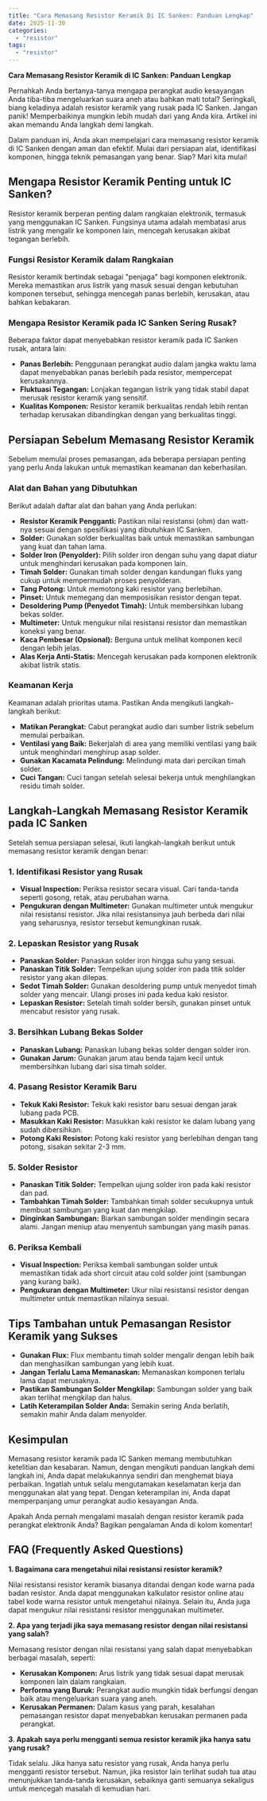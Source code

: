 ```yaml
---
title: "Cara Memasang Resistor Keramik Di IC Sanken: Panduan Lengkap"
date: 2025-11-30
categories: 
  - "resistor"
tags: 
  - "resistor"
---
```


**Cara Memasang Resistor Keramik di IC Sanken: Panduan Lengkap**

Pernahkah Anda bertanya-tanya mengapa perangkat audio kesayangan Anda tiba-tiba mengeluarkan suara aneh atau bahkan mati total? Seringkali, biang keladinya adalah resistor keramik yang rusak pada IC Sanken. Jangan panik! Memperbaikinya mungkin lebih mudah dari yang Anda kira. Artikel ini akan memandu Anda langkah demi langkah.

Dalam panduan ini, Anda akan mempelajari cara memasang resistor keramik di IC Sanken dengan aman dan efektif. Mulai dari persiapan alat, identifikasi komponen, hingga teknik pemasangan yang benar. Siap? Mari kita mulai!

## Mengapa Resistor Keramik Penting untuk IC Sanken?

Resistor keramik berperan penting dalam rangkaian elektronik, termasuk yang menggunakan IC Sanken. Fungsinya utama adalah membatasi arus listrik yang mengalir ke komponen lain, mencegah kerusakan akibat tegangan berlebih.

### Fungsi Resistor Keramik dalam Rangkaian

Resistor keramik bertindak sebagai "penjaga" bagi komponen elektronik. Mereka memastikan arus listrik yang masuk sesuai dengan kebutuhan komponen tersebut, sehingga mencegah panas berlebih, kerusakan, atau bahkan kebakaran.

### Mengapa Resistor Keramik pada IC Sanken Sering Rusak?

Beberapa faktor dapat menyebabkan resistor keramik pada IC Sanken rusak, antara lain:

- **Panas Berlebih:** Penggunaan perangkat audio dalam jangka waktu lama dapat menyebabkan panas berlebih pada resistor, mempercepat kerusakannya.
- **Fluktuasi Tegangan:** Lonjakan tegangan listrik yang tidak stabil dapat merusak resistor keramik yang sensitif.
- **Kualitas Komponen:** Resistor keramik berkualitas rendah lebih rentan terhadap kerusakan dibandingkan dengan yang berkualitas tinggi.

## Persiapan Sebelum Memasang Resistor Keramik

Sebelum memulai proses pemasangan, ada beberapa persiapan penting yang perlu Anda lakukan untuk memastikan keamanan dan keberhasilan.

### Alat dan Bahan yang Dibutuhkan

Berikut adalah daftar alat dan bahan yang Anda perlukan:

- **Resistor Keramik Pengganti:** Pastikan nilai resistansi (ohm) dan watt-nya sesuai dengan spesifikasi yang dibutuhkan IC Sanken.
- **Solder:** Gunakan solder berkualitas baik untuk memastikan sambungan yang kuat dan tahan lama.
- **Solder Iron (Penyolder):** Pilih solder iron dengan suhu yang dapat diatur untuk menghindari kerusakan pada komponen lain.
- **Timah Solder:** Gunakan timah solder dengan kandungan fluks yang cukup untuk mempermudah proses penyolderan.
- **Tang Potong:** Untuk memotong kaki resistor yang berlebihan.
- **Pinset:** Untuk memegang dan memposisikan resistor dengan tepat.
- **Desoldering Pump (Penyedot Timah):** Untuk membersihkan lubang bekas solder.
- **Multimeter:** Untuk mengukur nilai resistansi resistor dan memastikan koneksi yang benar.
- **Kaca Pembesar (Opsional):** Berguna untuk melihat komponen kecil dengan lebih jelas.
- **Alas Kerja Anti-Statis:** Mencegah kerusakan pada komponen elektronik akibat listrik statis.

### Keamanan Kerja

Keamanan adalah prioritas utama. Pastikan Anda mengikuti langkah-langkah berikut:

- **Matikan Perangkat:** Cabut perangkat audio dari sumber listrik sebelum memulai perbaikan.
- **Ventilasi yang Baik:** Bekerjalah di area yang memiliki ventilasi yang baik untuk menghindari menghirup asap solder.
- **Gunakan Kacamata Pelindung:** Melindungi mata dari percikan timah solder.
- **Cuci Tangan:** Cuci tangan setelah selesai bekerja untuk menghilangkan residu timah solder.

## Langkah-Langkah Memasang Resistor Keramik pada IC Sanken

Setelah semua persiapan selesai, ikuti langkah-langkah berikut untuk memasang resistor keramik dengan benar:

### 1\. Identifikasi Resistor yang Rusak

- **Visual Inspection:** Periksa resistor secara visual. Cari tanda-tanda seperti gosong, retak, atau perubahan warna.
- **Pengukuran dengan Multimeter:** Gunakan multimeter untuk mengukur nilai resistansi resistor. Jika nilai resistansinya jauh berbeda dari nilai yang seharusnya, resistor tersebut kemungkinan rusak.

### 2\. Lepaskan Resistor yang Rusak

- **Panaskan Solder:** Panaskan solder iron hingga suhu yang sesuai.
- **Panaskan Titik Solder:** Tempelkan ujung solder iron pada titik solder resistor yang akan dilepas.
- **Sedot Timah Solder:** Gunakan desoldering pump untuk menyedot timah solder yang mencair. Ulangi proses ini pada kedua kaki resistor.
- **Lepaskan Resistor:** Setelah timah solder bersih, gunakan pinset untuk mencabut resistor yang rusak.

### 3\. Bersihkan Lubang Bekas Solder

- **Panaskan Lubang:** Panaskan lubang bekas solder dengan solder iron.
- **Gunakan Jarum:** Gunakan jarum atau benda tajam kecil untuk membersihkan lubang dari sisa timah solder.

### 4\. Pasang Resistor Keramik Baru

- **Tekuk Kaki Resistor:** Tekuk kaki resistor baru sesuai dengan jarak lubang pada PCB.
- **Masukkan Kaki Resistor:** Masukkan kaki resistor ke dalam lubang yang sudah dibersihkan.
- **Potong Kaki Resistor:** Potong kaki resistor yang berlebihan dengan tang potong, sisakan sekitar 2-3 mm.

### 5\. Solder Resistor

- **Panaskan Titik Solder:** Tempelkan ujung solder iron pada kaki resistor dan pad.
- **Tambahkan Timah Solder:** Tambahkan timah solder secukupnya untuk membuat sambungan yang kuat dan mengkilap.
- **Dinginkan Sambungan:** Biarkan sambungan solder mendingin secara alami. Jangan meniup atau menyentuh sambungan yang masih panas.

### 6\. Periksa Kembali

- **Visual Inspection:** Periksa kembali sambungan solder untuk memastikan tidak ada short circuit atau cold solder joint (sambungan yang kurang baik).
- **Pengukuran dengan Multimeter:** Ukur nilai resistansi resistor dengan multimeter untuk memastikan nilainya sesuai.

## Tips Tambahan untuk Pemasangan Resistor Keramik yang Sukses

- **Gunakan Flux:** Flux membantu timah solder mengalir dengan lebih baik dan menghasilkan sambungan yang lebih kuat.
- **Jangan Terlalu Lama Memanaskan:** Memanaskan komponen terlalu lama dapat merusaknya.
- **Pastikan Sambungan Solder Mengkilap:** Sambungan solder yang baik akan terlihat mengkilap dan halus.
- **Latih Keterampilan Solder Anda:** Semakin sering Anda berlatih, semakin mahir Anda dalam menyolder.

## Kesimpulan

Memasang resistor keramik pada IC Sanken memang membutuhkan ketelitian dan kesabaran. Namun, dengan mengikuti panduan langkah demi langkah ini, Anda dapat melakukannya sendiri dan menghemat biaya perbaikan. Ingatlah untuk selalu mengutamakan keselamatan kerja dan menggunakan alat yang tepat. Dengan keterampilan ini, Anda dapat memperpanjang umur perangkat audio kesayangan Anda.

Apakah Anda pernah mengalami masalah dengan resistor keramik pada perangkat elektronik Anda? Bagikan pengalaman Anda di kolom komentar!

## FAQ (Frequently Asked Questions)

**1\. Bagaimana cara mengetahui nilai resistansi resistor keramik?**

Nilai resistansi resistor keramik biasanya ditandai dengan kode warna pada badan resistor. Anda dapat menggunakan kalkulator resistor online atau tabel kode warna resistor untuk mengetahui nilainya. Selain itu, Anda juga dapat mengukur nilai resistansi resistor menggunakan multimeter.

**2\. Apa yang terjadi jika saya memasang resistor dengan nilai resistansi yang salah?**

Memasang resistor dengan nilai resistansi yang salah dapat menyebabkan berbagai masalah, seperti:

- **Kerusakan Komponen:** Arus listrik yang tidak sesuai dapat merusak komponen lain dalam rangkaian.
- **Performa yang Buruk:** Perangkat audio mungkin tidak berfungsi dengan baik atau mengeluarkan suara yang aneh.
- **Kerusakan Permanen:** Dalam kasus yang parah, kesalahan pemasangan resistor dapat menyebabkan kerusakan permanen pada perangkat.

**3\. Apakah saya perlu mengganti semua resistor keramik jika hanya satu yang rusak?**

Tidak selalu. Jika hanya satu resistor yang rusak, Anda hanya perlu mengganti resistor tersebut. Namun, jika resistor lain terlihat sudah tua atau menunjukkan tanda-tanda kerusakan, sebaiknya ganti semuanya sekaligus untuk mencegah masalah di kemudian hari.
